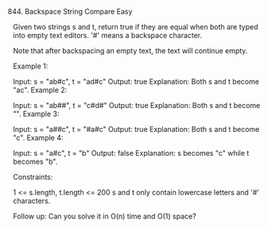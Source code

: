 844. Backspace String Compare
Easy

Given two strings s and t, return true if they are equal when both are typed into empty text editors. '#' means a backspace character.

Note that after backspacing an empty text, the text will continue empty.



Example 1:

Input: s = "ab#c", t = "ad#c"
Output: true
Explanation: Both s and t become "ac".
Example 2:

Input: s = "ab##", t = "c#d#"
Output: true
Explanation: Both s and t become "".
Example 3:

Input: s = "a##c", t = "#a#c"
Output: true
Explanation: Both s and t become "c".
Example 4:

Input: s = "a#c", t = "b"
Output: false
Explanation: s becomes "c" while t becomes "b".


Constraints:

1 <= s.length, t.length <= 200
s and t only contain lowercase letters and '#' characters.


Follow up: Can you solve it in O(n) time and O(1) space?
